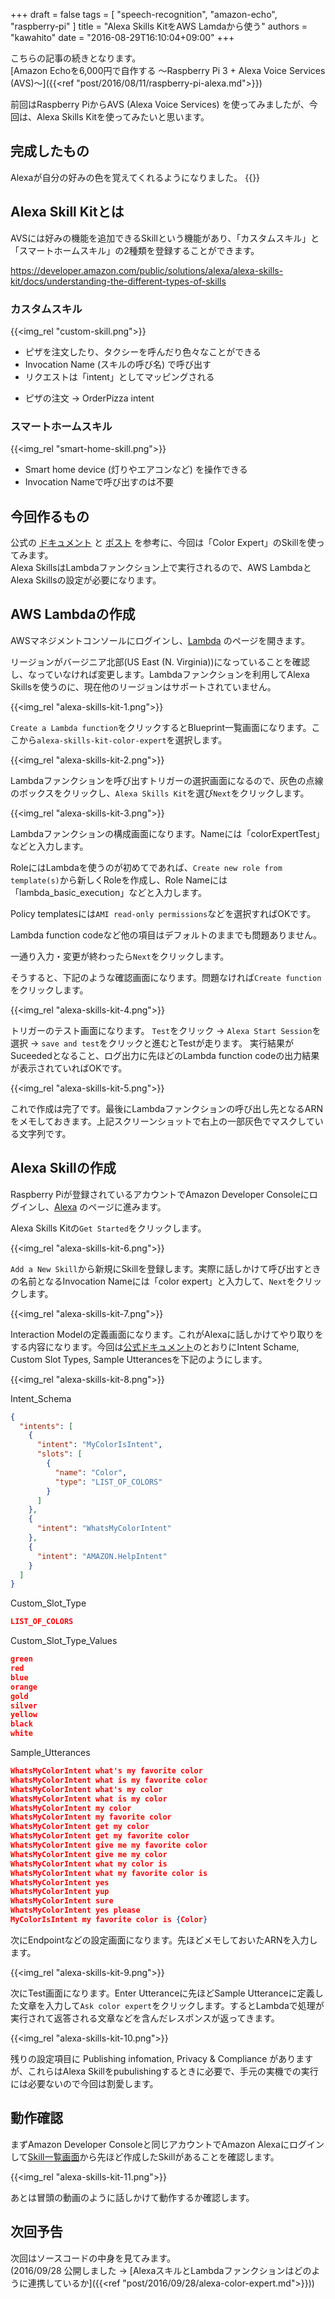 +++
draft = false
tags = [
  "speech-recognition",
  "amazon-echo",
  "raspberry-pi"
]
title = "Alexa Skills KitをAWS Lamdaから使う"
authors = "kawahito"
date = "2016-08-29T16:10:04+09:00"
+++

こちらの記事の続きとなります。  
[Amazon Echoを6,000円で自作する 〜Raspberry Pi 3 + Alexa Voice Services (AVS)〜]({{<ref "post/2016/08/11/raspberry-pi-alexa.md">}})

前回はRaspberry PiからAVS (Alexa Voice Services) を使ってみましたが、今回は、Alexa Skills Kitを使ってみたいと思います。

## 完成したもの
Alexaが自分の好みの色を覚えてくれるようになりました。
{{<youtube HAOPIuFDdik>}}

## Alexa Skill Kitとは
AVSには好みの機能を追加できるSkillという機能があり、「カスタムスキル」と「スマートホームスキル」の2種類を登録することができます。

https://developer.amazon.com/public/solutions/alexa/alexa-skills-kit/docs/understanding-the-different-types-of-skills

### カスタムスキル
{{<img_rel "custom-skill.png">}}

* ピザを注文したり、タクシーを呼んだり色々なことができる
* Invocation Name (スキルの呼び名) で呼び出す
* リクエストは「intent」としてマッピングされる
 - ピザの注文 &rarr; OrderPizza intent

### スマートホームスキル
{{<img_rel "smart-home-skill.png">}}

* Smart home device (灯りやエアコンなど) を操作できる
* Invocation Nameで呼び出すのは不要 

## 今回作るもの
公式の [ドキュメント](https://developer.amazon.com/appsandservices/solutions/alexa/alexa-skills-kit/docs/developing-an-alexa-skill-as-a-lambda-function) と [ポスト](https://developer.amazon.com/public/community/post/TxDJWS16KUPVKO/New-Alexa-Skills-Kit-Template-Build-a-Trivia-Skill-in-under-an-Hour) を参考に、今回は「Color Expert」のSkillを使ってみます。  
Alexa SkillsはLambdaファンクション上で実行されるので、AWS LambdaとAlexa Skillsの設定が必要になります。


## AWS Lambdaの作成
AWSマネジメントコンソールにログインし、[Lambda](https://console.aws.amazon.com/lambda/home) のページを開きます。

リージョンがバージニア北部(US East (N. Virginia))になっていることを確認し、なっていなければ変更します。Lambdaファンクションを利用してAlexa Skillsを使うのに、現在他のリージョンはサポートされていません。

{{<img_rel "alexa-skills-kit-1.png">}}

``Create a Lambda function``をクリックするとBlueprint一覧画面になります。ここから``alexa-skills-kit-color-expert``を選択します。

{{<img_rel "alexa-skills-kit-2.png">}}

Lambdaファンクションを呼び出すトリガーの選択画面になるので、灰色の点線のボックスをクリックし、``Alexa Skills Kit``を選び``Next``をクリックします。

{{<img_rel "alexa-skills-kit-3.png">}}

Lambdaファンクションの構成画面になります。Nameには「colorExpertTest」などと入力します。

RoleにはLambdaを使うのが初めてであれば、``Create new role from template(s)``から新しくRoleを作成し、Role Nameには「lambda_basic_execution」などと入力します。

Policy templatesには``AMI read-only permissions``などを選択すればOKです。

Lambda function codeなど他の項目はデフォルトのままでも問題ありません。

一通り入力・変更が終わったら``Next``をクリックします。

そうすると、下記のような確認画面になります。問題なければ``Create function``をクリックします。

{{<img_rel "alexa-skills-kit-4.png">}}

トリガーのテスト画面になります。
``Test``をクリック &rarr; ``Alexa Start Session``を選択 &rarr; ``save and test``をクリックと進むとTestが走ります。
実行結果がSuceededとなること、ログ出力に先ほどのLambda function codeの出力結果が表示されていればOKです。

{{<img_rel "alexa-skills-kit-5.png">}}

これで作成は完了です。最後にLambdaファンクションの呼び出し先となるARNをメモしておきます。上記スクリーンショットで右上の一部灰色でマスクしている文字列です。

## Alexa Skillの作成
Raspberry Piが登録されているアカウントでAmazon Developer Consoleにログインし、[Alexa](https://developer.amazon.com/edw/home.html) のページに進みます。

Alexa Skills Kitの``Get Started``をクリックします。

{{<img_rel "alexa-skills-kit-6.png">}}

``Add a New Skill``から新規にSkillを登録します。実際に話しかけて呼び出すときの名前となるInvocation Nameには「color expert」と入力して、``Next``をクリックします。

{{<img_rel "alexa-skills-kit-7.png">}}

Interaction Modelの定義画面になります。これがAlexaに話しかけてやり取りをする内容になります。今回は[公式ドキュメント](https://developer.amazon.com/appsandservices/solutions/alexa/alexa-skills-kit/docs/developing-an-alexa-skill-as-a-lambda-function)のとおりにIntent Schame, Custom Slot Types, Sample Utterancesを下記のようにします。

{{<img_rel "alexa-skills-kit-8.png">}}

Intent_Schema
```json
{
  "intents": [
    {
      "intent": "MyColorIsIntent",
      "slots": [
        {
          "name": "Color",
          "type": "LIST_OF_COLORS"
        }
      ]
    },
    {
      "intent": "WhatsMyColorIntent"
    },
    {
      "intent": "AMAZON.HelpIntent"
    }
  ]
}
```

Custom_Slot_Type
```json
LIST_OF_COLORS
```

Custom_Slot_Type_Values
```json
green
red
blue
orange
gold
silver
yellow
black
white
```

Sample_Utterances
```json
WhatsMyColorIntent what's my favorite color
WhatsMyColorIntent what is my favorite color
WhatsMyColorIntent what's my color
WhatsMyColorIntent what is my color
WhatsMyColorIntent my color
WhatsMyColorIntent my favorite color
WhatsMyColorIntent get my color
WhatsMyColorIntent get my favorite color
WhatsMyColorIntent give me my favorite color
WhatsMyColorIntent give me my color
WhatsMyColorIntent what my color is
WhatsMyColorIntent what my favorite color is
WhatsMyColorIntent yes
WhatsMyColorIntent yup
WhatsMyColorIntent sure
WhatsMyColorIntent yes please
MyColorIsIntent my favorite color is {Color}
```

次にEndpointなどの設定画面になります。先ほどメモしておいたARNを入力します。

{{<img_rel "alexa-skills-kit-9.png">}}

次にTest画面になります。Enter Utteranceに先ほどSample Utteranceに定義した文章を入力して``Ask color expert``をクリックします。するとLambdaで処理が実行されて返答される文章などを含んだレスポンスが返ってきます。

{{<img_rel "alexa-skills-kit-10.png">}}

残りの設定項目に Publishing infomation, Privacy & Compliance がありますが、これらはAlexa Skillをpubulishingするときに必要で、手元の実機での実行には必要ないので今回は割愛します。

## 動作確認
まずAmazon Developer Consoleと同じアカウントでAmazon Alexaにログインして[Skill一覧画面](http://alexa.amazon.com/spa/index.html#skills/your-skills)から先ほど作成したSkillがあることを確認します。

{{<img_rel "alexa-skills-kit-11.png">}}

あとは冒頭の動画のように話しかけて動作するか確認します。

## 次回予告
次回はソースコードの中身を見てみます。  
(2016/09/28 公開しました &rarr; [AlexaスキルとLambdaファンクションはどのように連携しているか]({{<ref "post/2016/09/28/alexa-color-expert.md">}}))
